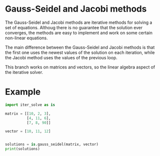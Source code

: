 # Gauss-Seidel and Jacobi methods

The Gauss-Seidel and Jacobi methods are iterative methods for solving a set of equations.
Althoug there is no guarantee that the solution ever converges, the methods are easy to
implement and work on some certain non-linear equations.

The main difference between the Gauss-Seidel and Jacobi methods is that the first one
uses the newest values of the solution on each iteration, while the Jacobi method uses
the values of the previous loop.

This branch works on matrices and vectors, so the linear algebra aspect of the iterative
solver.

# Example

```python
import iter_solve as is

matrix = [[10, 2, 3],
          [4, 11, 6],
          [7, 8, 90]]

vector = [10, 11, 12]


solutions = is.gauss_seidel(matrix, vector)
print(solutions)
```
